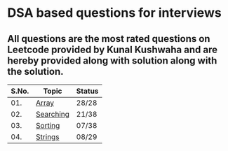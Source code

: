 # DSA based questions for interviews
## All questions are the most rated questions on Leetcode provided by Kunal Kushwaha and are hereby provided along with solution along with the solution.


| S.No. | Topic | Status |
|---|--------------|-----|
|01. | [Array](/Arrays) | 28/28 |
|02. | [Searching](/Searching)|21/38|
|03. | [Sorting](/Sorting)|07/38|
|04. | [Strings](/String)|08/29|
